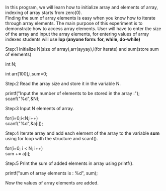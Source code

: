 In this program, we will learn how to initialize array and elements of array, indexing of array starts from zero(0).<br>
Finding the sum of array elements is easy when you know how to iterate through array elements.
The main purpose of this experiment is to demonstrate how to access array elements.
User will have to enter the size of the array and input the array elements, for entering values of array indexes students will use <b>lop (anyone form: for, while, do-while)</b>

Step:1 initialize N(size of array),arr(ayyay),i(for iterate) and sum(store sum of elements)

int N;

int arr[100],i,sum=0;

Step:2 Read the array size and store it in the variable N.

printf("Input the number of elements to be stored in the array :");<br>
scanf("%d",&N);

Step:3 Input N elements of array.

for(i=0;i<N;i++)<br>
scanf("%d",&a[i]);

Step:4 Iterate array and add each element of the array to the variable <b>sum</b> using for loop with the structure and scanf().

for(i=0; i < N; i++)<br>
sum += a[i];

Step:5 Print the sum of added elements in array using printf().

printf("sum of array elements is : %d", sum);

Now the values of array elements are added.
